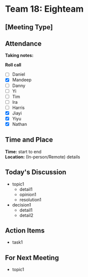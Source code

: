 # Team 18: Eighteam

## \[Meeting Type\]
  
## Attendance
**Taking notes:** <name>
  
**Roll call**
- [ ] Daniel
- [x] Mandeep
- [ ] Danny
- [ ] Yi
- [ ] Tim
- [ ] Ira
- [ ] Harris
- [x] Jiayi
- [x] Yiyu
- [x] Nathan
  
## Time and Place
**Time:** start to end
<br/>
**Location:** (In-person/Remote) details
  
## Today's Discussion
- topic1
  - detail1
  - opinion1
  - resolution1
- decision1
  - detail1
  - detail2
  
## Action Items
- task1
 
## For Next Meeting
- topic1
